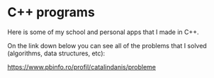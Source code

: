 # C++ programs
Here is some of my school and personal apps that I made in C++.

On the link down below you can see all of the problems that I solved (algorithms, data structures, etc):

https://www.pbinfo.ro/profil/catalindanis/probleme
